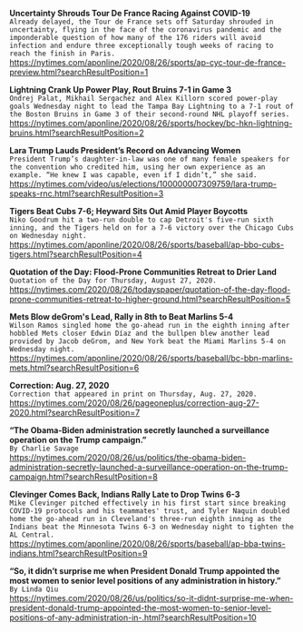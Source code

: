 **Uncertainty Shrouds Tour De France Racing Against COVID-19**\
`Already delayed, the Tour de France sets off Saturday shrouded in uncertainty, flying in the face of the coronavirus pandemic and the imponderable question of how many of the 176 riders will avoid infection and endure three exceptionally tough weeks of racing to reach the finish in Paris.`\
https://nytimes.com/aponline/2020/08/26/sports/ap-cyc-tour-de-france-preview.html?searchResultPosition=1

**Lightning Crank Up Power Play, Rout Bruins 7-1 in Game 3**\
`Ondrej Palat, Mikhail Sergachez and Alex Killorn scored power-play goals Wednesday night to lead the Tampa Bay Lightning to a 7-1 rout of the Boston Bruins in Game 3 of their second-round NHL playoff series.`\
https://nytimes.com/aponline/2020/08/26/sports/hockey/bc-hkn-lightning-bruins.html?searchResultPosition=2

**Lara Trump Lauds President’s Record on Advancing Women**\
`President Trump’s daughter-in-law was one of many female speakers for the convention who credited him, using her own experience as an example. “He knew I was capable, even if I didn’t,” she said.`\
https://nytimes.com/video/us/elections/100000007309759/lara-trump-speaks-rnc.html?searchResultPosition=3

**Tigers Beat Cubs 7-6; Heyward Sits Out Amid Player Boycotts**\
`Niko Goodrum hit a two-run double to cap Detroit's five-run sixth inning, and the Tigers held on for a 7-6 victory over the Chicago Cubs on Wednesday night.`\
https://nytimes.com/aponline/2020/08/26/sports/baseball/ap-bbo-cubs-tigers.html?searchResultPosition=4

**Quotation of the Day: Flood-Prone Communities Retreat to Drier Land**\
`Quotation of the Day for Thursday, August 27, 2020.`\
https://nytimes.com/2020/08/26/todayspaper/quotation-of-the-day-flood-prone-communities-retreat-to-higher-ground.html?searchResultPosition=5

**Mets Blow deGrom's Lead, Rally in 8th to Beat Marlins 5-4**\
`Wilson Ramos singled home the go-ahead run in the eighth inning after hobbled Mets closer Edwin Díaz and the bullpen blew another lead provided by Jacob deGrom, and New York beat the Miami Marlins 5-4 on Wednesday night. `\
https://nytimes.com/aponline/2020/08/26/sports/baseball/bc-bbn-marlins-mets.html?searchResultPosition=6

**Correction: Aug. 27, 2020**\
`Correction that appeared in print on Thursday, Aug. 27, 2020.`\
https://nytimes.com/2020/08/26/pageoneplus/correction-aug-27-2020.html?searchResultPosition=7

**“The Obama-Biden administration secretly launched a surveillance operation on the Trump campaign.”**\
`By Charlie Savage`\
https://nytimes.com/2020/08/26/us/politics/the-obama-biden-administration-secretly-launched-a-surveillance-operation-on-the-trump-campaign.html?searchResultPosition=8

**Clevinger Comes Back, Indians Rally Late to Drop Twins 6-3**\
`Mike Clevinger pitched effectively in his first start since breaking COVID-19 protocols and his teammates' trust, and Tyler Naquin doubled home the go-ahead run in Cleveland's three-run eighth inning as the Indians beat the Minnesota Twins 6-3 on Wednesday night to tighten the AL Central.`\
https://nytimes.com/aponline/2020/08/26/sports/baseball/ap-bba-twins-indians.html?searchResultPosition=9

**“So, it didn’t surprise me when President Donald Trump appointed the most women to senior level positions of any administration in history.”**\
`By Linda Qiu`\
https://nytimes.com/2020/08/26/us/politics/so-it-didnt-surprise-me-when-president-donald-trump-appointed-the-most-women-to-senior-level-positions-of-any-administration-in-.html?searchResultPosition=10

